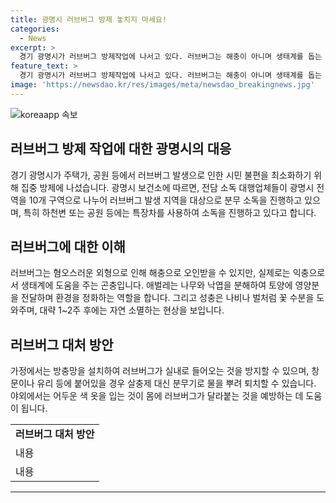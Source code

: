 ```yaml
---
title: 광명시 러브버그 방제 놓치지 마세요!
categories:
  - News
excerpt: >
  경기 광명시가 러브버그 방제작업에 나서고 있다. 러브버그는 해충이 아니며 생태계를 돕는 익충이지만, 시민 불편을 최소화하기 위해 집중 방제를 진행 중이다. 광명시는 분무 소독을 통해 러브버그 발생 지역을 대상으로 방제를 실시하고 있으며, 특히 하천변이나 공원 등에서는 특장차를 사용해 소독하고 있다. 또한, 가정에서는 분무기로 물을 뿌려 퇴치하고, 야외에서는 어두운색 옷을 입는 것을 권장하고 있다.
feature_text: >
  경기 광명시가 러브버그 방제작업에 나서고 있다. 러브버그는 해충이 아니며 생태계를 돕는 익충이지만, 시민 불편을 최소화하기 위해 집중 방제를 진행 중이다. 광명시는 분무 소독을 통해 러브버그 발생 지역을 대상으로 방제를 실시하고 있으며, 특히 하천변이나 공원 등에서는 특장차를 사용해 소독하고 있다. 또한, 가정에서는 분무기로 물을 뿌려 퇴치하고, 야외에서는 어두운색 옷을 입는 것을 권장하고 있다.
image: 'https://newsdao.kr/res/images/meta/newsdao_breakingnews.jpg'
---
```


<p><img src="https://newsdao.kr/res/images/meta/newsdao_breakingnews.jpg" alt="koreaapp 속보" /></p>

<h2 data-ke-size="size26">러브버그 방제 작업에 대한 광명시의 대응</h2>

<p data-ke-size="size16">경기 광명시가 주택가, 공원 등에서 러브버그 발생으로 인한 시민 불편을 최소화하기 위해 집중 방제에 나섰습니다. 광명시 보건소에 따르면, 전담 소독 대행업체들이 광명시 전역을 10개 구역으로 나누어 러브버그 발생 지역을 대상으로 분무 소독을 진행하고 있으며, 특히 하천변 또는 공원 등에는 특장차를 사용하여 소독을 진행하고 있다고 합니다.</p>

<h2 data-ke-size="size26">러브버그에 대한 이해</h2>

<p data-ke-size="size16">러브버그는 혐오스러운 외형으로 인해 해충으로 오인받을 수 있지만, 실제로는 익충으로서 생태계에 도움을 주는 곤충입니다. 애벌레는 나무와 낙엽을 분해하여 토양에 영양분을 전달하며 환경을 정화하는 역할을 합니다. 그리고 성충은 나비나 벌처럼 꽃 수분을 도와주며, 대략 1~2주 후에는 자연 소멸하는 현상을 보입니다.</p>

<h2 data-ke-size="size26">러브버그 대처 방안</h2>

<p data-ke-size="size16">가정에서는 방충망을 설치하여 러브버그가 실내로 들어오는 것을 방지할 수 있으며, 창문이나 유리 등에 붙어있을 경우 살충제 대신 분무기로 물을 뿌려 퇴치할 수 있습니다. 야외에서는 어두운 색 옷을 입는 것이 몸에 러브버그가 달라붙는 것을 예방하는 데 도움이 됩니다.</p>

<table>
    <tbody>
        <tr>
            <td style="text-align: center; height: 17px;"><b>러브버그 대처 방안</b></td>
        </tr>
        <tr>
            <td style="text-align: left; height: 17px;">내용</td>
        </tr>
        <tr>
            <td style="text-align: left; height: 17px;">내용</td>
        </tr>
    </tbody>
</table>

<p><hr></p>

